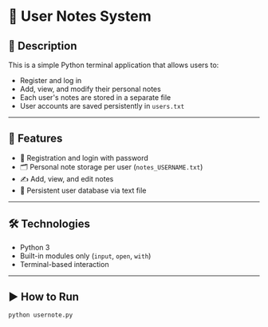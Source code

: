 # 🧾 User Notes System

## 📌 Description

This is a simple Python terminal application that allows users to:
- Register and log in
- Add, view, and modify their personal notes
- Each user's notes are stored in a separate file
- User accounts are saved persistently in `users.txt`

---

## 🧠 Features

- 🔐 Registration and login with password
- 🗂 Personal note storage per user (`notes_USERNAME.txt`)
- ✍️ Add, view, and edit notes
- 💾 Persistent user database via text file

---

## 🛠 Technologies

- Python 3
- Built-in modules only (`input`, `open`, `with`)
- Terminal-based interaction

---

## ▶️ How to Run

```bash
python usernote.py

